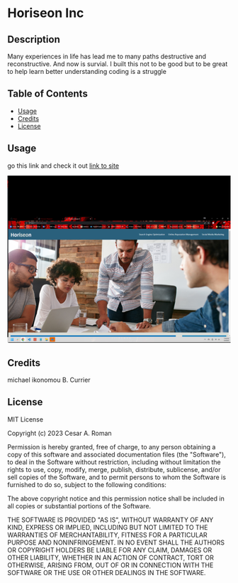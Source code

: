 # Horiseon Inc
## Description

Many experiences in life has lead me to many paths destructive and reconstructive. And now is survial.
I built this not to be good but to be great 
to help learn better understanding
coding is a struggle

## Table of Contents 

- [Usage](#usage)
- [Credits](#credits)
- [License](#license)


## Usage

go this link and check it out [link to site](https://cromananimation.github.io/Horriseon-Inc/)  

![page preview](./assets/images/classPro%20-%20Copy.png)


## Credits

michael ikonomou
B. Currier

## License

MIT License

Copyright (c) 2023 Cesar A. Roman

Permission is hereby granted, free of charge, to any person obtaining a copy
of this software and associated documentation files (the "Software"), to deal
in the Software without restriction, including without limitation the rights
to use, copy, modify, merge, publish, distribute, sublicense, and/or sell
copies of the Software, and to permit persons to whom the Software is
furnished to do so, subject to the following conditions:

The above copyright notice and this permission notice shall be included in all
copies or substantial portions of the Software.

THE SOFTWARE IS PROVIDED "AS IS", WITHOUT WARRANTY OF ANY KIND, EXPRESS OR
IMPLIED, INCLUDING BUT NOT LIMITED TO THE WARRANTIES OF MERCHANTABILITY,
FITNESS FOR A PARTICULAR PURPOSE AND NONINFRINGEMENT. IN NO EVENT SHALL THE
AUTHORS OR COPYRIGHT HOLDERS BE LIABLE FOR ANY CLAIM, DAMAGES OR OTHER
LIABILITY, WHETHER IN AN ACTION OF CONTRACT, TORT OR OTHERWISE, ARISING FROM,
OUT OF OR IN CONNECTION WITH THE SOFTWARE OR THE USE OR OTHER DEALINGS IN THE
SOFTWARE.



